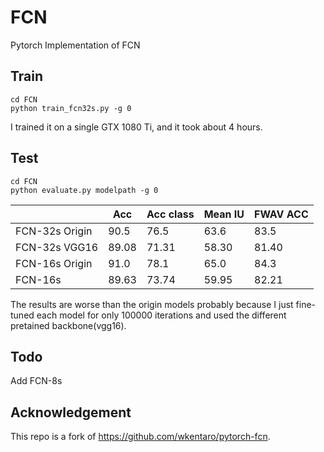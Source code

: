 # FCN
Pytorch Implementation of FCN

## Train
```
cd FCN
python train_fcn32s.py -g 0
```
I trained it on a single GTX 1080 Ti, and it took about 4 hours.

## Test
```
cd FCN
python evaluate.py modelpath -g 0
```
|            | Acc   | Acc class | Mean IU | FWAV ACC |
|  ----      | ----  | ----      | ----    | ----     |
| FCN-32s Origin | 90.5  | 76.5      | 63.6    | 83.5    |
| FCN-32s VGG16  | 89.08 | 71.31     | 58.30   | 81.40   |
| FCN-16s Origin | 91.0  | 78.1      | 65.0    | 84.3    |
| FCN-16s        | 89.63 | 73.74     | 59.95   | 82.21   |

The results are worse than the origin models probably because I just fine-tuned each model for only 100000 iterations and used the different pretained backbone(vgg16).

## Todo
Add FCN-8s

## Acknowledgement
This repo is a fork of https://github.com/wkentaro/pytorch-fcn.